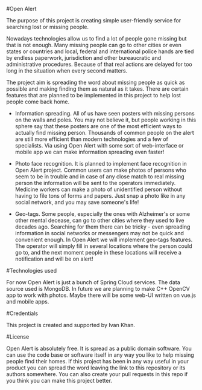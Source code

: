 #Open Alert

The purpose of this project is creating simple user-friendly service for searching lost or missing people.

Nowadays technologies allow us to find a lot of people gone missing but that is not enough.
Many missing people can go to other cities or even states or countries and local, federal and international
police hands are tied by endless paperwork, jurisdiction and other bureaucratic
and administrative procedures. Because of that real actions are delayed for too long in the
situation when every second matters.

The project aim is spreading the word about missing people as quick as possible and making finding them as
natural as it takes. There are certain features that are planned to be implemented in this project to help
lost people come back home.

* Information spreading. All of us have seen posters with missing persons on the walls and poles. You may not believe 
it, but people working in this sphere say that these posters are one of the most efficient ways to actually find
missing person. Thousands of common people on the alert are still more efficient than modern technologies and
a few of specialists. Via using Open Alert with some sort of web-interface or mobile app we can make information 
spreading even faster!

* Photo face recognition. It is planned to implement face recognition in Open Alert project. Common users can make
photos of persons who seem to be in trouble and in case of any close match to real missing person
the information will be sent to the operators immediately. Medicine workers can make a photo of unidentified person 
without having to file tons of forms and papers. Just snap a photo like in any social network, and you may save 
someone's life!

* Geo-tags. Some people, especially the ones with Alzheimer's or some other mental decease, can go to other cities
where they used to live decades ago. Searching for them there can be tricky - even spreading information in social 
networks or messengers may not be quick and convenient enough. In Open Alert we will implement geo-tags features. 
The operator will simply fill in several locations where the person could go to, and the next moment people in these
locations will receive a notification and will be on alert!

#Technologies used

For now Open Alert is just a bunch of Spring Cloud services. The data source used is MongoDB.
In future we are planning to make C++ OpenCV app to work with photos. Maybe there will be 
some web-UI written on vue.js and mobile apps.

#Credentials

This project is created and supported by Ivan Khan.

#License

Open Alert is absolutely free. It is spread as a public domain software. You can use the
code base or software itself in any way you like to help missing people find their homes.
If this project has been in any way useful in your product you can spread the word leaving the link to this
repository or its authors somewhere. You can also create your pull requests in this repo
if you think you can make this project better.